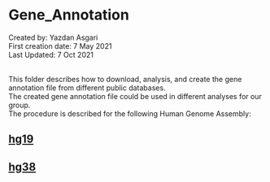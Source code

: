 # Gene_Annotation
Created by: Yazdan Asgari<br>
First creation date: 7 May 2021<br>
Last Updated: 7 Oct 2021<br><br>

This folder describes how to download, analysis, and create the gene annotation file from different public databases.<br>
The created gene annotation file could be used in different analyses for our group.<br>
The procedure is described for the following Human Genome Assembly:<br>
## [hg19](1_hg19)
## [hg38](2_hg38)

